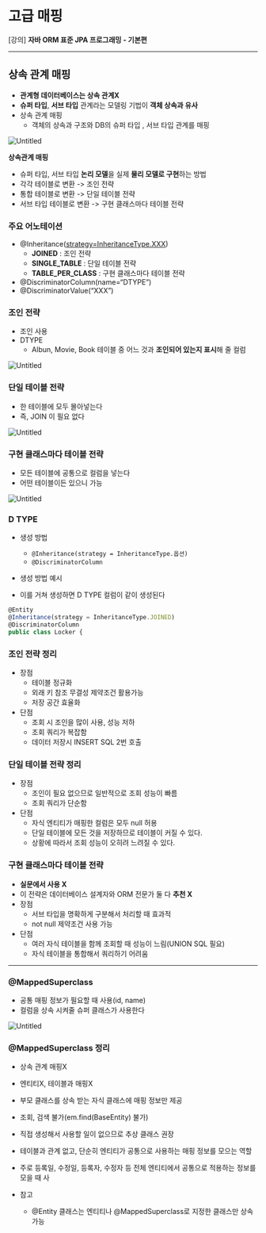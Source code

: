# 고급 매핑

[강의] ****자바 ORM 표준 JPA 프로그래밍 - 기본편****

---

## 상속 관계 매핑

- **관계형 데이터베이스는 상속 관계X**
- **슈퍼 타입**, **서브 타입** 관계라는 모델링 기법이 **객체 상속과 유사**
- 상속 관계 매핑
    - 객체의 상속과 구조와 DB의 슈퍼 타입 , 서브 타입 관계를 매핑

![Untitled](/images/jpa_advanced_mapping/Untitled.png)

**상속관계 매핑**

- 슈퍼 타입, 서브 타입 **논리 모델**을 실제 **물리 모델로 구현**하는 방법
- 각각 테이블로 변환 -> 조인 전략
- 통합 테이블로 변환 -> 단일 테이블 전략
- 서브 타입 테이블로 변환 -> 구현 클래스마다 테이블 전략

### 주요 어노테이션

- @Inheritance([strategy=InheritanceType.XXX](http://strategy%3Dinheritancetype.xxx/))
    - **JOINED** : 조인 전략
    - **SINGLE_TABLE** : 단일 테이블 전략
    - **TABLE_PER_CLASS** : 구현 클래스마다 테이블 전략
- @DiscriminatorColumn(name=“DTYPE”)
- @DiscriminatorValue(“XXX”)

### 조인 전략

- 조인 사용
- DTYPE
    - Albun, Movie, Book 테이블 중 어느 것과 **조인되어 있는지 표시**해 줄 컬럼

![Untitled](/images/jpa_advanced_mapping/Untitled%201.png)

### 단일 테이블 전략

- 한 테이블에 모두 몰아넣는다
- 즉, JOIN 이 필요 없다

![Untitled](/images/jpa_advanced_mapping/Untitled%202.png)

### 구현 클래스마다 테이블 전략

- 모든 테이블에 공통으로 컬럼을 넣는다
- 어떤 테이블이든 있으니 가능

![Untitled](/images/jpa_advanced_mapping/Untitled%203.png)

### D TYPE

- 생성 방법
    - `@Inheritance(strategy = InheritanceType.옵션)`
    - `@DiscriminatorColumn`

- 생성 방법 예시
- 이를 거쳐 생성하면 D TYPE 컬럼이 같이 생성된다

```jsx
@Entity
@Inheritance(strategy = InheritanceType.JOINED)
@DiscriminatorColumn
public class Locker {
```

### 조인 전략 정리

- 장점
    - 테이블 정규화
    - 외래 키 참조 무결성 제약조건 활용가능
    - 저장 공간 효율화
- 단점
    - 조회 시 조인을 많이 사용, 성능 저하
    - 조회 쿼리가 복잡함
    - 데이터 저장시 INSERT SQL 2번 호출
    

### 단일 테이블 전략 정리

- 장점
    - 조인이 필요 없으므로 일반적으로 조회 성능이 빠름
    - 조회 쿼리가 단순함
- 단점
    - 자식 엔티티가 매핑한 컬럼은 모두 null 허용
    - 단일 테이블에 모든 것을 저장하므로 테이블이 커질 수 있다.
    - 상황에 따라서 조회 성능이 오히려 느려질 수 있다.
    

### 구현 클래스마다 테이블 전략

- **실문에서 사용 X**
- 이 전략은 데이터베이스 설계자와 ORM 전문가 둘 다 **추천 X**
- 장점
    - 서브 타입을 명확하게 구분해서 처리할 때 효과적
    - not null 제약조건 사용 가능
- 단점
    - 여러 자식 테이블을 함께 조회할 때 성능이 느림(UNION SQL 필요)
    - 자식 테이블을 통합해서 쿼리하기 어려움

---

### @MappedSuperclass

- 공통 매핑 정보가 필요할 때 사용(id, name)
- 컬럼을 상속 시켜줄 슈퍼 클래스가 사용한다

![Untitled](/images/jpa_advanced_mapping/Untitled%204.png)

### @MappedSuperclass 정리

- 상속 관계 매핑X
- 엔티티X, 테이블과 매핑X
- 부모 클래스를 상속 받는 자식 클래스에 매핑 정보만 제공
- 조회, 검색 불가(em.find(BaseEntity) 불가)
- 직접 생성해서 사용할 일이 없으므로 추상 클래스 권장

- 테이블과 관계 없고, 단순히 엔티티가 공통으로 사용하는 매핑 정보를 모으는 역할
- 주로 등록일, 수정일, 등록자, 수정자 등 전체 엔티티에서 공통으로 적용하는 정보를 모을 때 사
- 참고
    - @Entity 클래스는 엔티티나 @MappedSuperclass로 지정한 클래스만 상속 가능